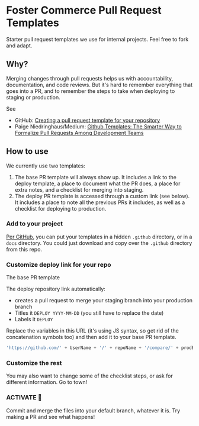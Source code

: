 # Foster Commerce Pull Request Templates

Starter pull request templates we use for internal projects. Feel free to fork and adapt.

## Why?

Merging changes through pull requests helps us with accountability, documentation, and code reviews. But it's hard to remember everything that goes into a PR, and to remember the steps to take when deploying to staging or production. 

See
- GitHub: [Creating a pull request template for your repository](https://help.github.com/en/github/building-a-strong-community/creating-a-pull-request-template-for-your-repository)
- Paige Niedringhaus/Medium: [Github Templates: The Smarter Way to Formalize Pull Requests Among Development Teams](https://medium.com/better-programming/github-templates-the-smarter-way-to-formalize-pull-requests-among-development-teams-89f8d6a204f)

## How to use

We currently use two templates:

1. The base PR template will always show up. It includes a link to the deploy template, a place to document what the PR does, a place for extra notes, and a checklist for merging into staging.
2. The deploy PR template is accessed through a custom link (see below). It includes a place to note all the previous PRs it includes, as well as a checklist for deploying to production.

### Add to your project

[Per GitHub](https://help.github.com/en/github/building-a-strong-community/creating-a-pull-request-template-for-your-repository#adding-a-pull-request-template), you can put your templates in a hidden `.github` directory, or in a `docs` directory. You could just download and copy over the `.github` directory from this repo.

### Customize deploy link for your repo

The base PR template

The deploy repository link automatically:

- creates a pull request to merge your staging branch into your production branch
- Titles it `DEPLOY YYYY-MM-DD` (you still have to replace the date)
- Labels it `DEPLOY`


Replace the variables in this URL (it's using JS syntax, so get rid of the concatenation symbols too) and then add it to your base PR template.

```js
'https://github.com/' + UserName + '/' + repoName + '/compare/' + prodBranch + '...' + stagingBranch + '?title=DEPLOY+YYYY-MM-DD&labels=DEPLOY&template=deploy.md'
```

### Customize the rest

You may also want to change some of the checklist steps, or ask for different information. Go to town!

### ACTIVATE 🤖

Commit and merge the files into your default branch, whatever it is. Try making a PR and see what happens!
